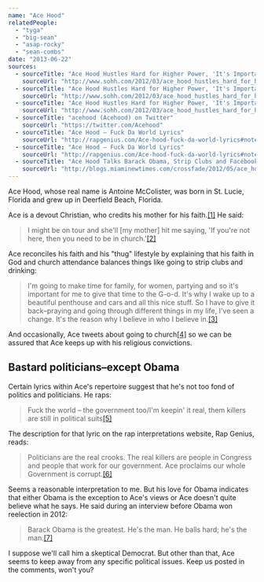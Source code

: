 ```yaml
---
name: "Ace Hood"
relatedPeople:
  - "tyga"
  - "big-sean"
  - "asap-rocky"
  - "sean-combs"
date: "2013-06-22"
sources:
  - sourceTitle: "Ace Hood Hustles Hard for Higher Power, 'It's Important For Me To Give That Time To G-O-D"
    sourceUrl: "http://www.sohh.com/2012/03/ace_hood_hustles_hard_for_higher_power_i.html"
  - sourceTitle: "Ace Hood Hustles Hard for Higher Power, 'It's Important For Me To Give That Time To G-O-D"
    sourceUrl: "http://www.sohh.com/2012/03/ace_hood_hustles_hard_for_higher_power_i.html"
  - sourceTitle: "Ace Hood Hustles Hard for Higher Power, 'It's Important For Me To Give That Time To G-O-D"
    sourceUrl: "http://www.sohh.com/2012/03/ace_hood_hustles_hard_for_higher_power_i.html"
  - sourceTitle: "acehood (Acehood) on Twitter"
    sourceUrl: "https://twitter.com/Acehood"
  - sourceTitle: "Ace Hood – Fuck Da World Lyrics"
    sourceUrl: "http://rapgenius.com/Ace-hood-fuck-da-world-lyrics#note-1411878"
  - sourceTitle: "Ace Hood – Fuck Da World Lyrics"
    sourceUrl: "http://rapgenius.com/Ace-hood-fuck-da-world-lyrics#note-1411878"
  - sourceTitle: "Ace Hood Talks Barack Obama, Strip Clubs and Facebook Stock"
    sourceUrl: "http://blogs.miaminewtimes.com/crossfade/2012/05/ace_hood_interview_barack_obama_strippers_facebook_stock.php"
---
```


Ace Hood, whose real name is Antoine McColister, was born in St. Lucie, Florida and grew up in Deerfield Beach, Florida.

Ace is a devout Christian, who credits his mother for his faith.<a class="source-citation" href="http://www.sohh.com/2012/03/ace_hood_hustles_hard_for_higher_power_i.html" title="Ace Hood Hustles Hard for Higher Power, &apos;It&apos;s Important For Me To Give That Time To G-O-D">[1]</a> He said:

>I might be on tour and she'll [my mother] hit me saying, 'If you're not here, then you need to be in church.'<a class="source-citation" href="http://www.sohh.com/2012/03/ace_hood_hustles_hard_for_higher_power_i.html" title="Ace Hood Hustles Hard for Higher Power, &apos;It&apos;s Important For Me To Give That Time To G-O-D">[2]</a>

Ace reconciles his faith and his "thug" lifestyle by explaining that his faith in God and church attendance balances things like going to strip clubs and drinking:

>I'm going to make time for family, for women, partying and so it's important for me to give that time to the G-o-d. It's why I wake up to a beautiful penthouse and cars and all this nice stuff. So I have to give it back–praying and going through different things in my life, I've seen a change. It's the reason why I believe in who I believe in.<a class="source-citation" href="http://www.sohh.com/2012/03/ace_hood_hustles_hard_for_higher_power_i.html" title="Ace Hood Hustles Hard for Higher Power, &apos;It&apos;s Important For Me To Give That Time To G-O-D">[3]</a>

And occasionally, Ace tweets about going to church<a class="source-citation" href="https://twitter.com/Acehood" title="acehood (Acehood) on Twitter">[4]</a> so we can be assured that Ace keeps up with his religious convictions.


## Bastard politicians–except Obama

Certain lyrics within Ace's repertoire suggest that he's not too fond of politics and politicians. He raps:

>Fuck the world – the government too/I'm keepin' it real, them killers are still in political suits<a class="source-citation" href="http://rapgenius.com/Ace-hood-fuck-da-world-lyrics#note-1411878" title="Ace Hood – Fuck Da World Lyrics">[5]</a>

The description for that lyric on the rap interpretations website, Rap Genius, reads:

>Politicians are the real crooks. The real killers are people in Congress and people that work for our government. Ace proclaims our whole Government is corrupt.<a class="source-citation" href="http://rapgenius.com/Ace-hood-fuck-da-world-lyrics#note-1411878" title="Ace Hood – Fuck Da World Lyrics">[6]</a>

Seems a reasonable interpretation to me. But his love for Obama indicates that either Obama is the exception to Ace's views or Ace doesn't quite believe what he says. He said during an interview before Obama won reelection in 2012:

>Barack Obama is the greatest. He's the man. He balls hard; he's the man.<a class="source-citation" href="http://blogs.miaminewtimes.com/crossfade/2012/05/ace_hood_interview_barack_obama_strippers_facebook_stock.php" title="Ace Hood Talks Barack Obama, Strip Clubs and Facebook Stock">[7]</a>

I suppose we'll call him a skeptical Democrat. But other than that, Ace seems to keep away from any specific political issues. Keep us posted in the comments, won't you?